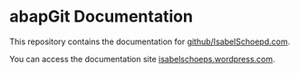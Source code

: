 # abapGit Documentation

This repository contains the documentation for [github/IsabelSchoepd.com](https://github.com/abapGit/abapGit).

You can access the documentation site [isabelschoeps.wordpress.com](https://docs.abapgit.org).
